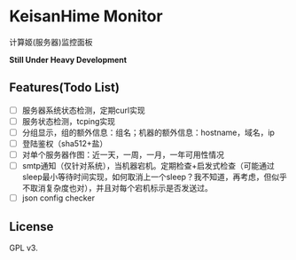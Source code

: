 # KeisanHime Monitor

计算姬(服务器)监控面板

**Still Under Heavy Development**

## Features(Todo List)

* [ ] 服务器系统状态检测，定期curl实现
* [ ] 服务状态检测，tcping实现
* [ ] 分组显示，组的额外信息：组名；机器的额外信息：hostname，域名，ip
* [ ] 登陆鉴权（sha512+盐）
* [ ] 对单个服务器作图：近一天，一周，一月，一年可用性情况
* [ ] smtp通知（仅针对系统），当机器宕机。定期检查+启发式检查（可能通过sleep最小等待时间实现，如何取消上一个sleep？我不知道，再考虑，但似乎不取消复杂度也对），并且对每个宕机标示是否发送过。
* [ ] json config checker

## License

GPL v3.
